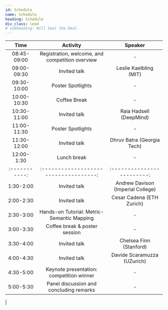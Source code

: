```yaml
---
id: Schedule
name: Schedule
heading: Schedule
div_class: lead
# subheading: Will Seal the Deal.
---
```


| Time   |      Activity      |  Speaker |
|:-----------:|:-----------------------------------:|:------------------------:|
| 08:45-09:00 | Registration, welcome, and competition overview |  - |
| 09:00-09:30 | Invited talk                                    |  Leslie Kaelbling (MIT)  |
| 09:30-10:00 | Poster Spotlights                               |   -  |
| 10:00-10:30 | Coffee Break 									|   -  |
| 10:30-11:00 | Invited talk    							    |  Raia Hadsell (DeepMind) |
| 11:00-11:30 | Poster Spotlights                               |   -  |
| 11:30-12:00 | Invited talk    							    |  Dhruv Batra (Georgia Tech) |
| 12:00-1:30 | Lunch break                              		|   -  |
|:-----------:|:-----------------------------------:|:------------------------:|
| 1:30-2:00 | Invited talk 										| Andrew Davison (Imperial College)  |
| 2:00-2:30 | Invited talk                                    	| Cesar Cadena (ETH Zurich)|
| 2:30-3:00 | Hands-on Tutorial: Metric-Semantic Mapping        |   -  |
| 3:00-3:30 | Coffee break & poster session 					|   -  |
| 3:30-4:00 | Invited talk    							    	|  Chelsea Finn (Stanford) |
| 4:00-4:30 | Invited talk                              		|  Davide Scaramuzza (UZurich) |
| 4:30-5:00 | Keynote presentation: competition winner   	    | - |
| 5:00-5:30 | Panel discussion and concluding remarks          	|   -  |
  |


